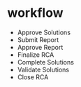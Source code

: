 # workflow

- Approve Solutions
- Submit Report
- Approve Report
- Finalize RCA
- Complete Solutions
- Validate Solutions
- Close RCA
